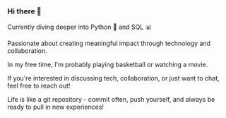 ### Hi there 👋

Currently diving deeper into Python 🐍 and SQL 📊

Passionate about creating meaningful impact through technology and collaboration.

In my free time, I'm probably playing basketball or watching a movie.

If you're interested in discussing tech, collaboration, or just want to chat, feel free to reach out!

Life is like a git repository - commit often, push yourself, and always be ready to pull in new experiences!

